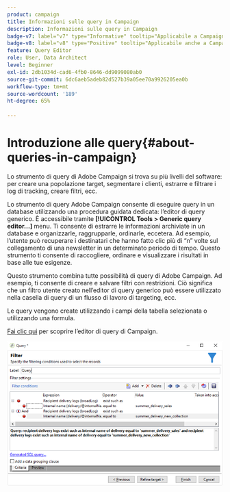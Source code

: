 ```yaml
---
product: campaign
title: Informazioni sulle query in Campaign
description: Informazioni sulle query in Campaign
badge-v7: label="v7" type="Informative" tooltip="Applicabile a Campaign Classic v7"
badge-v8: label="v8" type="Positive" tooltip="Applicabile anche a Campaign v8"
feature: Query Editor
role: User, Data Architect
level: Beginner
exl-id: 2db1034d-cad6-4fb0-8646-dd9099080ab0
source-git-commit: 6dc6aeb5adeb82d527b39a05ee70a9926205ea0b
workflow-type: tm+mt
source-wordcount: '189'
ht-degree: 65%

---
```


# Introduzione alle query{#about-queries-in-campaign}



Lo strumento di query di Adobe Campaign si trova su più livelli del software: per creare una popolazione target, segmentare i clienti, estrarre e filtrare i log di tracking, creare filtri, ecc.

Lo strumento di query Adobe Campaign consente di eseguire query in un database utilizzando una procedura guidata dedicata: l’editor di query generico. È accessibile tramite **[!UICONTROL Tools > Generic query editor...]** menu. Ti consente di estrarre le informazioni archiviate in un database e organizzarle, raggrupparle, ordinarle, eccetera. Ad esempio, l’utente può recuperare i destinatari che hanno fatto clic più di “n” volte sul collegamento di una newsletter in un determinato periodo di tempo. Questo strumento ti consente di raccogliere, ordinare e visualizzare i risultati in base alle tue esigenze.

Questo strumento combina tutte possibilità di query di Adobe Campaign. Ad esempio, ti consente di creare e salvare filtri con restrizioni. Ciò significa che un filtro utente creato nell’editor di query generico può essere utilizzato nella casella di query di un flusso di lavoro di targeting, ecc.

Le query vengono create utilizzando i campi della tabella selezionata o utilizzando una formula.

[Fai clic qui](../../workflow/using/query.md) per scoprire l’editor di query di Campaign.

![](assets/query_recipients_4.png)
